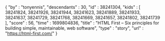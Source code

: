 {
  "by" : "tonyennis",
  "descendants" : 30,
  "id" : 38241304,
  "kids" : [ 38241824, 38241926, 38241944, 38241623, 38241889, 38241933, 38241637, 38241729, 38241768, 38241669, 38241657, 38241802, 38241739 ],
  "score" : 56,
  "time" : 1699804836,
  "title" : "HTML First – Six principles for building simple, maintainable, web software",
  "type" : "story",
  "url" : "https://html-first.com/"
}
